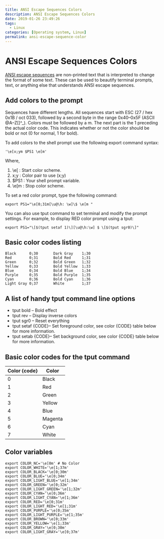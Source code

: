 ```yaml
---
title: ANSI Escape Sequences Colors
description: ANSI Escape Sequences Colors
date: 2019-01-26 23:49:26
tags:
  - Linux
categories: [Operating system, Linux]
permalink: ansi-escape-sequence-color
---
```


# ANSI Escape Sequences Colors

[ANSI escape sequences](https://en.wikipedia.org/wiki/ANSI_escape_code) are non-printed text that is interpreted to change the format of some text. These can be used to beautify terminal prompts, text, or anything else that understands ANSI escape sequences.

## Add colors to the prompt

Sequences have different lengths. All sequences start with ESC (27 / hex 0x1B / oct 033), followed by a second byte in the range 0x40–0x5F (ASCII @A–Z[\]^_).
Colors must be followed by a m. The next part is the 1 preceding the actual color code. This indicates whether or not the color should be bold or not (0 for normal, 1 for bold).

To add colors to the shell prompt use the following export command syntax:

    '\e[x;ym $PS1 \e[m'

Where,

1. \e[ : Start color scheme.
2. x;y : Color pair to use (x;y)
3. $PS1 : Your shell prompt variable.
4. \e[m : Stop color scheme.

To set a red color prompt, type the following command:

    export PS1="\e[0;31m[\u@\h: \w]\$ \e[m "

You can also use tput command to set terminal and modify the prompt settings. For example, to display RED color prompt using a tput:

    export PS1="\[$(tput setaf 1)\][\u@\h:\w] $ \[$(tput sgr0)\]"

## Basic color codes listing

    Black      0;30       Dark Gray    1;30
    Red        0;31       Bold Red     1;31
    Green      0;32       Bold Green   1;32
    Yellow     0;33       Bold Yellow  1;33
    Blue       0;34       Bold Blue    1;34
    Purple     0;35       Bold Purple  1;35
    Cyan       0;36       Bold Cyan    1;36
    Light Gray 0;37       White        1;37

## A list of handy tput command line options

- tput bold – Bold effect
- tput rev – Display inverse colors
- tput sgr0 – Reset everything
- tput setaf {CODE}– Set foreground color, see color {CODE} table below for more information.
- tput setab {CODE}– Set background color, see color {CODE} table below for more information.

## Basic color codes for the tput command

Color {code}    | Color
----------------|--------
0               | Black
1               | Red
2               | Green
3               | Yellow
4               | Blue
5               | Magenta
6               | Cyan
7               | White

## Color variables

    export COLOR_NC='\e[0m' # No Color
    export COLOR_WHITE='\e[1;37m'
    export COLOR_BLACK='\e[0;30m'
    export COLOR_BLUE='\e[0;34m'
    export COLOR_LIGHT_BLUE='\e[1;34m'
    export COLOR_GREEN='\e[0;32m'
    export COLOR_LIGHT_GREEN='\e[1;32m'
    export COLOR_CYAN='\e[0;36m'
    export COLOR_LIGHT_CYAN='\e[1;36m'
    export COLOR_RED='\e[0;31m'
    export COLOR_LIGHT_RED='\e[1;31m'
    export COLOR_PURPLE='\e[0;35m'
    export COLOR_LIGHT_PURPLE='\e[1;35m'
    export COLOR_BROWN='\e[0;33m'
    export COLOR_YELLOW='\e[1;33m'
    export COLOR_GRAY='\e[0;30m'
    export COLOR_LIGHT_GRAY='\e[0;37m'

